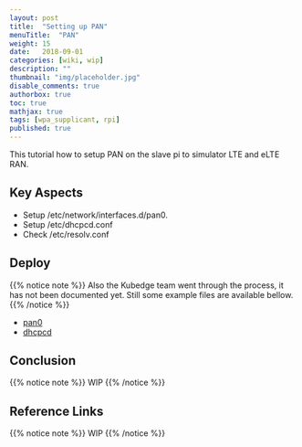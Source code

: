 ```yaml
---
layout: post
title:  "Setting up PAN"
menuTitle:  "PAN"
weight: 15
date:   2018-09-01
categories: [wiki, wip]
description: ""
thumbnail: "img/placeholder.jpg"
disable_comments: true
authorbox: true
toc: true
mathjax: true
tags: [wpa_supplicant, rpi]
published: true
---
```


This tutorial how to setup PAN on the slave pi to simulator LTE and eLTE RAN.

<!--more-->

## Key Aspects

- Setup /etc/network/interfaces.d/pan0.
- Setup /etc/dhcpcd.conf 
- Check /etc/resolv.conf

## Deploy

{{% notice note %}}
Also the Kubedge team went through the process, it has not been documented yet. Still some example files are available bellow.
{{% /notice %}}

- [pan0](https://github.com/kubedge/kube-rpi/blob/master/config/cluster2/hypriotos.arm32v7/nas-pi/etc/network/interfaces.d/pan0)
- [dhcpcd](https://github.com/kubedge/kube-rpi/blob/master/config/cluster2/hypriotos.arm32v7/nas-pi/etc/dhcpcd.conf)

## Conclusion

{{% notice note %}}
WIP
{{% /notice %}}

## Reference Links

{{% notice note %}}
WIP
{{% /notice %}}
